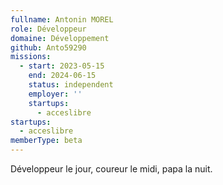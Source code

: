 ```yaml
---
fullname: Antonin MOREL
role: Développeur
domaine: Développement
github: Anto59290
missions:
  - start: 2023-05-15
    end: 2024-06-15
    status: independent
    employer: ''
    startups:
      - acceslibre
startups:
  - acceslibre
memberType: beta
---
```

Développeur le jour, coureur le midi, papa la nuit.